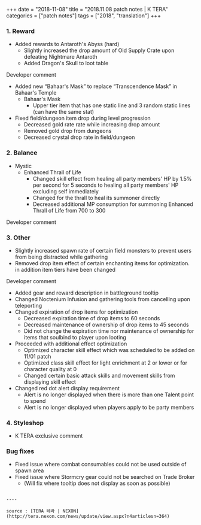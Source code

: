 +++
date = "2018-11-08"
title = "2018.11.08 patch notes | K TERA"
categories = ["patch notes"]
tags = ["2018", "translation"]
+++

### 1. Reward
- Added rewards to Antaroth's Abyss (hard)
  - Slightly increased the drop amount of Old Supply Crate upon defeating Nightmare Antaroth
  - Added Dragon's Skull to loot table

Developer comment

- Added new “Bahaar's Mask” to replace “Transcendence Mask” in Bahaar's Temple
  - Bahaar's Mask
    - Upper tier item that has one static line and 3 random static lines (can have the same stat)
- Fixed field/dungeon item drop during level progression
  - Decreased gold rate rate while increasing drop amount
  - Removed gold drop from dungeons
  - Decreased crystal drop rate in field/dungeon

### 2. Balance
- Mystic
  - Enhanced Thrall of Life
    - Changed skill effect from healing all party members' HP by 1.5% per second for 5 seconds to healing all party members' HP excluding self immediately
    - Changed for the thrall to heal its summoner directly
    - Decreased additional MP consumption for summoning Enhanced Thrall of Life from 700 to 300

Developer comment

### 3. Other
- Slightly increased spawn rate of certain field monsters to prevent users from being distracted while gathering
- Removed drop item effect of certain enchanting items for optimization. in addition item tiers have been changed

Developer comment

- Added gear and reward description in battleground tooltip
- Changed Noctenium Infusion and gathering tools from cancelling upon teleporting
- Changed expiration of drop items for optimization
  - Decreased expiration time of drop items to 60 seconds
  - Decreased maintenance of ownership of drop items to 45 seconds
  - Did not change the expiration time nor maintenance of ownership for items that soulbind to player upon looting
- Proceeded with additional effect optimization
  - Optimized character skill effect which was scheduled to be added on 11/01 patch
  - Optimized class skill effect for light enrichment at 2 or lower or for character quality at 0
  - Changed certain basic attack skills and movement skills from displaying skill effect
- Changed red dot alert display requirement
  - Alert is no longer displayed when there is more than one Talent point to spend
  - Alert is no longer displayed when players apply to be party members

### 4. Styleshop
- K TERA exclusive comment

### Bug fixes
- Fixed issue where combat consumables could not be used outside of spawn area
- Fixed issue where Stormcry gear could not be searched on Trade Broker
  - (Will fix where tooltip does not display as soon as possible)
```

----

source : [TERA 테라 | NEXON](http://tera.nexon.com/news/update/view.aspx?n4articlesn=364)
